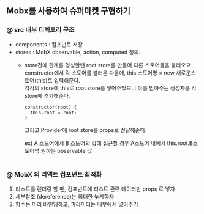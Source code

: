 ## Mobx를 사용하여 슈퍼마켓 구현하기
### @ src 내부 디렉토리 구조
- components : 컴포넌트 저장 <br/>
- stores : MobX observable, action, computed 정의. <br/>
  * store간에 관계를 형성할땐 root store를 만들어 다른 스토어들을 불러오고 <br/>
    constructor에서 각 스토어를 불러온 다음에, this.스토어명 = new 새로운스토어(this)로 입력해준다.<br/>
    각각의 store에 this로 root store를 넣어주었으니 이를 받아주는 생성자를 각 store에 추가해준다.
    <pre><code>constructor(root) {
      this.root = root;
    }
    </code></pre>
    
    그리고 Provider에 root store를 props로 전달해준다.
    
    ex) A 스토어에서 B 스토어의 값에 접근할 경우
    A스토어 내에서 this.root.B스토어명.원하는 observable 값<br/><br/>
    
### @ MobX 의 리액트 컴포넌트 최적화
1. 리스트를 렌더링 할 땐, 컴포넌트에 리스트 관련 데이터만 props 로 넣자
2. 세부참조 (dereference)는 최대한 늦게하자
3. 함수는 미리 바인딩하고, 파라미터는 내부에서 넣어주기
